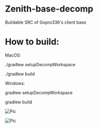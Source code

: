 # Zenith-base-decomp
Buildable SRC of Gopro336's client base
# How to build:
MacOS: 

./gradlew setupDecompWorkspace

./gradlew build



Windows: 

gradlew setupDecompWorkspace

gradlew build

![Pic](https://cdn.discordapp.com/attachments/885971096040505354/896600156768731176/unknown.png)

![Pic](https://cdn.discordapp.com/attachments/885971096040505354/896600067568459856/unknown.png)
